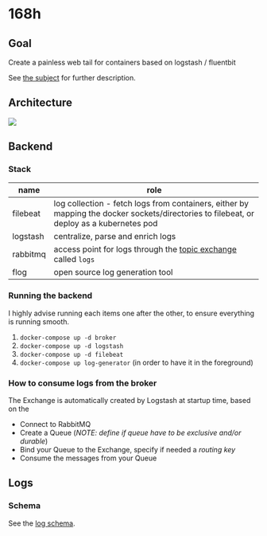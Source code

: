 # 168h

## Goal

Create a painless web tail for containers based on logstash / fluentbit

See [the subject](./index.html) for further description.

## Architecture

[![](https://mermaid.ink/img/eyJjb2RlIjoiZ3JhcGggTFJcbiAgc3ViZ3JhcGggYmFja2VuZFxuICAgIEMoW0NvbnRhaW5lcl0pIC0tPnxsb2cgdG8gc3Rkb3V0L3N0ZGVycnwgQltkb2NrZXIganNvbiBsb2cgZHJpdmVyXVxuICAgIEIgLS0-fG1vdW50ZWQgbG9nIGRpcmVjdG9yaWVzfCBGW0ZpbGViZWF0XSAtLT58ZmlsZWJlYXQgaW5wdXR8IExbL0xvZ3N0YXNoL11cbiAgICBMIC0tPnxhbXFwfCBSWy9SYWJiaXRNUS9dXG4gIGVuZFxuICBzdWJncmFwaCBmcm9udGVuZFxuICAgIHN1YmdyYXBoIEFQSVxuICAgICAgUiAtLS18YW1xcHwgQVtBUEldXG4gICAgZW5kXG4gICAgQSAtLS18d3N8QzFbQ2xpZW50MV1cbiAgICBBIC0tLXx3c3xDMltDbGllbnQyXVxuICAgIEEgLS0tfHdzfEMzW0NsaWVudDNdXG4gIGVuZFxuIiwibWVybWFpZCI6eyJ0aGVtZSI6ImRhcmsifSwidXBkYXRlRWRpdG9yIjpmYWxzZX0)](https://mermaid-js.github.io/mermaid-live-editor/#/edit/eyJjb2RlIjoiZ3JhcGggTFJcbiAgc3ViZ3JhcGggYmFja2VuZFxuICAgIEMoW0NvbnRhaW5lcl0pIC0tPnxsb2cgdG8gc3Rkb3V0L3N0ZGVycnwgQltkb2NrZXIganNvbiBsb2cgZHJpdmVyXVxuICAgIEIgLS0-fG1vdW50ZWQgbG9nIGRpcmVjdG9yaWVzfCBGW0ZpbGViZWF0XSAtLT58ZmlsZWJlYXQgaW5wdXR8IExbL0xvZ3N0YXNoL11cbiAgICBMIC0tPnxhbXFwfCBSWy9SYWJiaXRNUS9dXG4gIGVuZFxuICBzdWJncmFwaCBmcm9udGVuZFxuICAgIHN1YmdyYXBoIEFQSVxuICAgICAgUiAtLS18YW1xcHwgQVtBUEldXG4gICAgZW5kXG4gICAgQSAtLS18d3N8QzFbQ2xpZW50MV1cbiAgICBBIC0tLXx3c3xDMltDbGllbnQyXVxuICAgIEEgLS0tfHdzfEMzW0NsaWVudDNdXG4gIGVuZFxuIiwibWVybWFpZCI6eyJ0aGVtZSI6ImRhcmsifSwidXBkYXRlRWRpdG9yIjpmYWxzZX0)

## Backend

### Stack

name | role
------|------
filebeat | log collection - fetch logs from containers, either by mapping the docker sockets/directories to filebeat, or deploy as a kubernetes pod
logstash | centralize, parse and enrich logs
rabbitmq | access point for logs through the [topic exchange](https://www.rabbitmq.com/tutorials/amqp-concepts.html#exchange-topic) called `logs`
flog | open source log generation tool

### Running the backend

I highly advise running each items one after the other, to ensure everything is running smooth.

1. `docker-compose up -d broker`
2. `docker-compose up -d logstash`
3. `docker-compose up -d filebeat`
4. `docker-compose up log-generator` (in order to have it in the foreground)

### How to consume logs from the broker

The Exchange is automatically created by Logstash at startup time, based on the 

- Connect to RabbitMQ
- Create a Queue (_NOTE: define if queue have to be exclusive and/or durable_)
- Bind your Queue to the Exchange, specify if needed a *routing key*
- Consume the messages from your Queue


## Logs

### Schema

See the [log schema](./log-schema.md).
